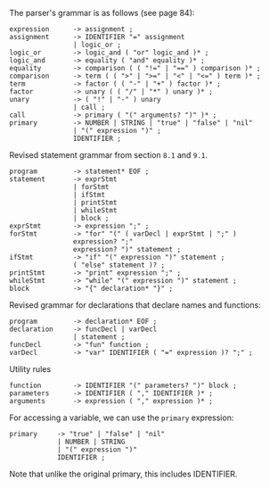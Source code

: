 The parser's grammar is as follows (see page 84):

```
expression      -> assignment ;
assignment      -> IDENTIFIER "=" assignment 
                | logic_or ;
logic_or        -> logic_and ( "or" logic_and )* ;
logic_and       -> equality ( "and" equality )* ;
equality        -> comparison ( ( "!=" | "==" ) comparison )* ;
comparison      -> term ( ( ">" | ">=" | "<" | "<=" ) term )* ;
term            -> factor ( ( "-" | "+" ) factor )* ;
factor          -> unary ( ( "/" | "*" ) unary )* ;
unary           -> ( "!" | "-" ) unary
                | call ;
call            -> primary ( "(" arguments? ")" )* ;
primary         -> NUMBER | STRING | "true" | "false" | "nil"                   
                | "(" expression ")" ;
                IDENTIFIER ;
```

Revised statement grammar from section `8.1` and `9.1`.

```
program         -> statement* EOF ;
statement       -> exprStmt
                | forStmt
                | ifStmt
                | printStmt
                | whileStmt
                | block ;
exprStmt        -> expression ";" ;
forStmt         -> "for" "(" ( varDecl | exprStmt | ";" )
                expression? ";"
                expression? ")" statement ;
ifStmt          -> "if" "(" expression ")" statement ;
                ( "else" statement )? ;
printStmt       -> "print" expression ";" ;               
whileStmt       -> "while" "(" expression ")" statement ;
block           -> "{" declaration* "}" ;
```

Revised grammar for declarations that declare names and functions:

```
program         -> declaration* EOF ;
declaration     -> funcDecl | varDecl 
                | statement ;
funcDecl        -> "fun" function ;
varDecl         -> "var" IDENTIFIER ( "=" expression )? ";" ;
```

Utility rules

```
function        -> IDENTIFIER "(" parameters? ")" block ;
parameters      -> IDENTIFIER ( "," IDENTIFIER )* ;
arguments       -> expression ( "," expression )* ;
```

For accessing a variable, we can use the `primary` expression:

```
primary     -> "true" | "false" | "nil"
            | NUMBER | STRING 
            | "(" expression ")"
            IDENTIFIER ;
```

Note that unlike the original primary, this includes IDENTIFIER.